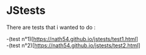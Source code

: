 # JStests

There are tests that i wanted to do :

  -(test n°1)[https://nath54.github.io/jstests/test1.html]  
  -(test n°2)[https://nath54.github.io/jstests/test2.html]
    

